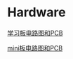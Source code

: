 # Hardware


[学习板电路图和PCB](https://github.com/strongercjd/PCB/tree/master/GD%26ST207%20Learning%20board)



[mini板电路图和PCB](https://github.com/strongercjd/PCB/tree/master/GD%26ST207%20Mini%20System)